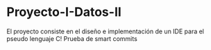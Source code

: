 # Proyecto-I-Datos-II
El proyecto consiste en el diseño e implementación de un IDE para el pseudo lenguaje C!
Prueba de smart commits
